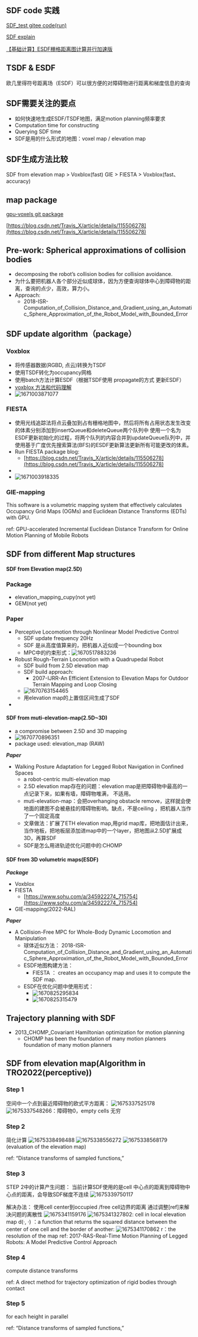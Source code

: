 ## SDF code 实践

[SDF_test gitee code(run)](https://gitee.com/kin_zhang/sdf_test#https://gitee.com/link?target=https%3A%2F%2Fwww.cnblogs.com%2Fkin-zhang%2Fp%2F16310244.html)

[SDF explain](https://jasmcole.com/2019/10/03/signed-distance-fields/)

[【基础计算】ESDF栅格距离图计算并行加速版](https://www.cnblogs.com/kin-zhang/p/16310244.html)

## TSDF & ESDF

 欧几里得符号距离场（ESDF）可以很方便的对障碍物进行距离和梯度信息的查询

## SDF需要关注的要点

* 如何快速地生成ESDF/TSDF地图，满足motion planning频率要求
* Computation time for constructing
* Querying SDF time
* SDF是用的什么形式的地图：voxel map / elevation map

## SDF生成方法比较

SDF from elevation map > Voxblox(fast)
GIE > FIESTA > Voxblox(fast、accuracy)

## map package

[gpu-voxels git package](https://github.com/fzi-forschungszentrum-informatik/gpu-voxels)

[https://blog.csdn.net/Travis_X/article/details/115506278](https://blog.csdn.net/Travis_X/article/details/115506278)

## Pre-work: Spherical approximations of collision bodies

* decomposing the robot’s collision bodies for collision avoidance.
* 为什么要把机器人各个部分近似成球体，因为方便查询球体中心到障碍物的距离，查询的点少，高效，算力小。
* Approach:
  * 2018-ISR-Computation_of_Collision_Distance_and_Gradient_using_an_Automatic_Sphere_Approximation_of_the_Robot_Model_with_Bounded_Error

## SDF update algorithm（package）

### Voxblox

* 将传感器数据(RGBD, 点云)转换为TSDF
* 使用TSDF转化为occupancy网格
* 使用batch方法计算ESDF（根据TSDF使用 propagate的方式 更新ESDF）
* [voxblox 方法和代码理解](https://wenku.baidu.com/view/d1b3cf0e4873f242336c1eb91a37f111f1850da4.html?_wkts_=1670953839161&bdQuery=voxel+octomap)
* ![1671003871077](image/SDF/1671003871077.png)

### FIESTA

* 使用光线追踪法将点云叠加到占有栅格地图中，然后将所有占用状态发生改变的体素分别添加到insertQueue和deleteQueue两个队列中
  使用一个名为ESDF更新初始化的过程，将两个队列的内容合并到updateQueue队列中，并使用基于广度优先搜索算法(BFS)的ESDF更新算法更新所有可能更改的体素。
* Run FIESTA package blog:
  * [https://blog.csdn.net/Travis_X/article/details/115506278](https://blog.csdn.net/Travis_X/article/details/115506278)
*
* ![1671003918335](image/SDF/1671003918335.png)

### GIE-mapping

This software is a volumetric mapping system that effectively calculates Occupancy Grid Maps (OGMs) and Euclidean Distance Transforms (EDTs) with GPU.

ref:
GPU-accelerated Incremental Euclidean Distance Transform for Online Motion Planning of Mobile Robots

## SDF from different Map structures

#### SDF from  Elevation map(2.5D)

### Package

* elevation_mapping_cupy(not yet)
* GEM(not yet)

### Paper

* Perceptive Locomotion through Nonlinear Model Predictive Control
  * SDF update frequency 20Hz
  * SDF 是从高度值算来的，把机器人近似成一个bounding box
  * MPC中的约束形式：![1670517883236](image/SDF/1670517883236.png)
* Robust Rough-Terrain Locomotion with a Quadrupedal Robot
  * SDF build from 2.5D elevation map
  * SDF build approach:
    * 2007-IJRR-An Efficient Extension to Elevation Maps for Outdoor Terrain Mapping and Loop Closing
  * ![1670763154465](image/SDF/1670763154465.png)
  * 用elevation map的上置信区间生成了SDF
*

#### SDF from muti-elevation-map(2.5D~3D)

* a compromise between 2.5D and 3D mapping
* ![1670770896351](image/SDF/1670770896351.png)
* package used: elevation_map (RAW)

***Paper***

* Walking Posture Adaptation for Legged Robot Navigation in Confined Spaces
  * a robot-centric multi-elevation map
  * 2.5D elevation map存在的问题：elevation map是把障碍物中最高的一点记录下来，如果有墙，障碍物堆满， 不适用。
  * muti-elevation-map：会把overhanging obstacle remove，这样就会使地面的建图不会被悬挂的障碍物影响。缺点，不是ceiling ，把机器人当作了一个固定高度
  * 文章做法：扩展了ETH elevation map,用grid map库，把地面估计出来，当作地板，把地板层添加进map中的一个layer，把地图从2.5D扩展成3D，再算SDF
  * SDF是怎么用进轨迹优化问题中的:CHOMP

#### SDF from 3D volumetric maps(ESDF)

***Package***

* Voxblox
* FIESTA
  * [https://www.sohu.com/a/345922274_715754](https://www.sohu.com/a/345922274_715754)
* GIE-mapping(2022-RAL)

***Paper***

* A Collision-Free MPC for Whole-Body Dynamic Locomotion and
  Manipulation
  * 球体近似方法： 2018-ISR-Computation_of_Collision_Distance_and_Gradient_using_an_Automatic_Sphere_Approximation_of_the_Robot_Model_with_Bounded_Error
  * ESDF地图构建方法：
    * FIESTA ： creates an occupancy map and uses it to compute the SDF map.
  * ESDF在优化问题中使用形式：
    * ![1670825295834](image/SDF/1670825295834.png)
    * ![1670825315479](image/SDF/1670825315479.png)

## Trajectory planning with SDF

* 2013_CHOMP_Covariant Hamiltonian optimization for motion planning
  * CHOMP has been the foundation of many motion planners
    foundation of many motion planners

## SDF from elevation map(Algorithm in TRO2022(perceptive))

### Step 1

   空间中一个点到最近障碍物的欧式平方距离：
  ![1675337525178](image/SDF/1675337525178.png)
  ![1675337548266](image/SDF/1675337548266.png)：障碍物0，empty cells 无穷

### Step 2

简化计算
![1675338498488](image/SDF/1675338498488.png)
![1675338556272](image/SDF/1675338556272.png)
![1675338568179](image/SDF/1675338568179.png)
(evaluation of the elevation map)

ref:
“Distance transforms of sampled functions,”

### Step 3

STEP 2中的计算产生问题：
当前计算SDF使用的是cell 中心点的距离到障碍物中心点的距离，会导致SDF梯度不连续
![1675339750117](image/SDF/1675339750117.png)

解决办法：
使用cell center到occupied /free cell边界的距离
通过调整[ref]来解决问题的离散性
![1675341159176](image/SDF/1675341159176.png)
![1675341327802](image/SDF/1675341327802.png): cell in local elevation map
 d(·, ·) ：a function that returns the squared distance between the center of one cell and the border of another:
![1675341170862](image/SDF/1675341170862.png)
r：the resolution of the map
ref:
2017-RAS-Real-Time Motion Planning of Legged Robots: A Model Predictive Control Approach

### Step 4

compute distance transforms

ref:
A direct method for trajectory optimization of rigid bodies through contact

### Step 5

for each height in parallel

ref:
“Distance transforms of sampled functions,”
